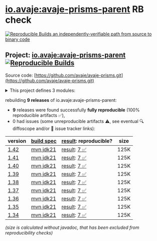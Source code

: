 [io.avaje:avaje-prisms-parent](https://central.sonatype.com/artifact/io.avaje/avaje-prisms-parent/versions) RB check
=======

[![Reproducible Builds](https://reproducible-builds.org/images/logos/rb.svg) an independently-verifiable path from source to binary code](https://reproducible-builds.org/)

## Project: [io.avaje:avaje-prisms-parent](https://central.sonatype.com/artifact/io.avaje/avaje-prisms-parent/versions) [![Reproducible Builds](https://img.shields.io/endpoint?url=https://raw.githubusercontent.com/jvm-repo-rebuild/reproducible-central/master/content/io/avaje/prisms/badge.json)](https://github.com/jvm-repo-rebuild/reproducible-central/blob/master/content/io/avaje/prisms/README.md)

Source code: [https://github.com/avaje/avaje-prisms.git](https://github.com/avaje/avaje-prisms.git)

<details><summary>This project defines 3 modules:</summary>

* [io.avaje:avaje-prism-core](https://central.sonatype.com/artifact/io.avaje/avaje-prism-core/overview)
* [io.avaje:avaje-prisms](https://central.sonatype.com/artifact/io.avaje/avaje-prisms/overview)
* [io.avaje:avaje-prisms-parent](https://central.sonatype.com/artifact/io.avaje/avaje-prisms-parent/overview)
</details>

rebuilding **9 releases** of io.avaje:avaje-prisms-parent:
- **9** releases were found successfully **fully reproducible** (100% reproducible artifacts :white_check_mark:),
- 0 had issues (some unreproducible artifacts :warning:, see eventual :mag: diffoscope and/or :memo: issue tracker links):

| version | [build spec](/BUILDSPEC.md) | [result](https://reproducible-builds.org/docs/jvm/): reproducible? | size |
| -- | --------- | ------ | -- |
| [1.42](https://central.sonatype.com/artifact/io.avaje/avaje-prisms-parent/1.42/pom) | [mvn jdk21](avaje-prisms-1.42.buildspec) | [result](avaje-prisms-parent-1.42.buildinfo): [7 :white_check_mark: ](avaje-prisms-parent-1.42.buildcompare) | 125K |
| [1.41](https://central.sonatype.com/artifact/io.avaje/avaje-prisms-parent/1.41/pom) | [mvn jdk21](avaje-prisms-1.41.buildspec) | [result](avaje-prisms-parent-1.41.buildinfo): [7 :white_check_mark: ](avaje-prisms-parent-1.41.buildcompare) | 125K |
| [1.40](https://central.sonatype.com/artifact/io.avaje/avaje-prisms-parent/1.40/pom) | [mvn jdk21](avaje-prisms-1.40.buildspec) | [result](avaje-prisms-parent-1.40.buildinfo): [7 :white_check_mark: ](avaje-prisms-parent-1.40.buildcompare) | 125K |
| [1.39](https://central.sonatype.com/artifact/io.avaje/avaje-prisms-parent/1.39/pom) | [mvn jdk21](avaje-prisms-1.39.buildspec) | [result](avaje-prisms-parent-1.39.buildinfo): [7 :white_check_mark: ](avaje-prisms-parent-1.39.buildcompare) | 125K |
| [1.38](https://central.sonatype.com/artifact/io.avaje/avaje-prisms-parent/1.38/pom) | [mvn jdk21](avaje-prisms-1.38.buildspec) | [result](avaje-prisms-parent-1.38.buildinfo): [7 :white_check_mark: ](avaje-prisms-parent-1.38.buildcompare) | 125K |
| [1.37](https://central.sonatype.com/artifact/io.avaje/avaje-prisms-parent/1.37/pom) | [mvn jdk21](avaje-prisms-1.37.buildspec) | [result](avaje-prisms-parent-1.37.buildinfo): [7 :white_check_mark: ](avaje-prisms-parent-1.37.buildcompare) | 125K |
| [1.36](https://central.sonatype.com/artifact/io.avaje/avaje-prisms-parent/1.36/pom) | [mvn jdk21](avaje-prisms-1.36.buildspec) | [result](avaje-prisms-parent-1.36.buildinfo): [7 :white_check_mark: ](avaje-prisms-parent-1.36.buildcompare) | 125K |
| [1.35](https://central.sonatype.com/artifact/io.avaje/avaje-prisms-parent/1.35/pom) | [mvn jdk21](avaje-prisms-1.35.buildspec) | [result](avaje-prisms-parent-1.35.buildinfo): [7 :white_check_mark: ](avaje-prisms-parent-1.35.buildcompare) | 125K |
| [1.34](https://central.sonatype.com/artifact/io.avaje/avaje-prisms-parent/1.34/pom) | [mvn jdk21](avaje-prisms-1.34.buildspec) | [result](avaje-prisms-parent-1.34.buildinfo): [7 :white_check_mark: ](avaje-prisms-parent-1.34.buildcompare) | 125K |

<i>(size is calculated without javadoc, that has been excluded from reproducibility checks)</i>
